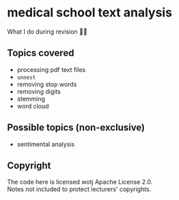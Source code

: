 # medical school text analysis
What I do during revision 📑😛

## Topics covered 
- processing pdf text files 
- `unnest`
- removing stop words
- removing digits
- stemming 
- word cloud 

## Possible topics (non-exclusive)
- sentimental analysis 

## Copyright
The code here is licensed wotj Apache License 2.0.  
Notes not included to protect lecturers' copyrights. 
